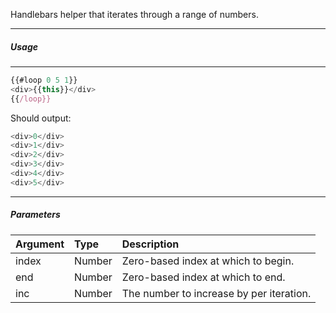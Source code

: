 
Handlebars helper that iterates through a range of numbers.

-------------------------------
##### Usage
-------------------------------
```javascript
{{#loop 0 5 1}}
<div>{{this}}</div>
{{/loop}}
```

Should output:

```javascript
<div>0</div>
<div>1</div>
<div>2</div>
<div>3</div>
<div>4</div>
<div>5</div>
```
-------------------------------
##### Parameters


| Argument	| Type 		| Description								|
|:----------|:----------|:------------------------------------------|
| index		| Number 	| Zero-based index at which to begin.		|
| end 		| Number 	| Zero-based index at which to end. 		|
| inc		| Number 	| The number to increase by per iteration. 	|
